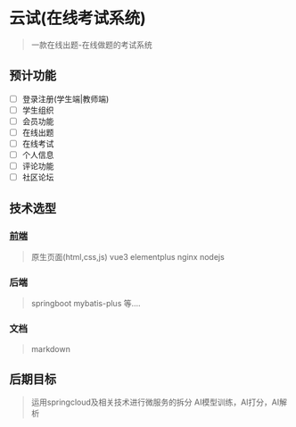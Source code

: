 # 云试(在线考试系统)
> 一款在线出题-在线做题的考试系统 

## 预计功能
- [ ] 登录注册(学生端|教师端)
- [ ] 学生组织
- [ ] 会员功能
- [ ] 在线出题 
- [ ] 在线考试
- [ ] 个人信息
- [ ] 评论功能
- [ ] 社区论坛

## 技术选型
### [前端](./front/pageIntroduce.md)
> 原生页面(html,css,js)
> vue3
> elementplus
> nginx
> nodejs

### 后端
> springboot
> mybatis-plus
> 等....

### 文档
> markdown

## 后期目标
> 运用springcloud及相关技术进行微服务的拆分
> AI模型训练，AI打分，AI解析